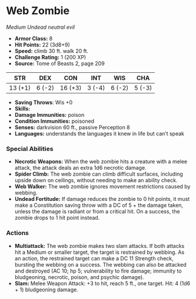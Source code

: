 # Web Zombie

*Medium* *Undead* *neutral evil*

- **Armor Class:** 8
- **Hit Points:** 22 (3d8+9)
- **Speed:** climb 30 ft. walk 20 ft.
- **Challenge Rating:** 1 (200 XP)
- **Source:** Tome of Beasts 2, page 209

| STR | DEX | CON | INT | WIS | CHA |
| --- | --- | --- | --- | --- | --- |
| 13 (+1) | 6 (-2) | 16 (+3) | 3 (-4) | 6 (-2) | 5 (-3) |

- **Saving Throws**: Wis +0
- **Skills:** 
- **Damage Immunities:** poison
- **Condition Immunities:** poisoned
- **Senses:** darkvision 60 ft., passive Perception 8
- **Languages:** understands the languages it knew in life but can’t speak

### Special Abilities

- **Necrotic Weapons:** When the web zombie hits a creature with a melee attack, the attack deals an extra 1d6 necrotic damage.
- **Spider Climb:** The web zombie can climb difficult surfaces, including upside down on ceilings, without needing to make an ability check.
- **Web Walker:** The web zombie ignores movement restrictions caused by webbing.
- **Undead Fortitude:** If damage reduces the zombie to 0 hit points, it must make a Constitution saving throw with a DC of 5 + the damage taken, unless the damage is radiant or from a critical hit. On a success, the zombie drops to 1 hit point instead.

### Actions

- **Multiattack:** The web zombie makes two slam attacks. If both attacks hit a Medium or smaller target, the target is restrained by webbing. As an action, the restrained target can make a DC 11 Strength check, bursting the webbing on a success. The webbing can also be attacked and destroyed (AC 10; hp 5; vulnerability to fire damage; immunity to bludgeoning, necrotic, poison, and psychic damage).
- **Slam:** Melee Weapon Attack: +3 to hit, reach 5 ft., one target. Hit: 4 (1d6 + 1) bludgeoning damage.


